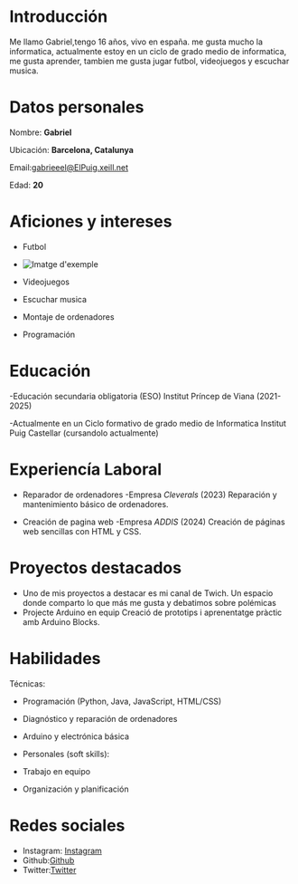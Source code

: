 # Introducción
Me llamo Gabriel,tengo 16 años, vivo en españa. me gusta mucho la informatica, actualmente estoy en un ciclo de grado medio de informatica, me gusta aprender, tambien me gusta jugar futbol, videojuegos y escuchar musica.

# **Datos personales**

Nombre: **Gabriel**

Ubicación: **Barcelona, Catalunya**

Email:gabrieeel@ElPuig.xeill.net

Edad: **20**

# **Aficiones y intereses**
- Futbol
- ![Imatge d'exemple](https://www.bing.com/images/search?)
- Videojuegos

- Escuchar musica

- Montaje de ordenadores

- Programación

# **Educación**
-Educación secundaria obligatoria (ESO)
Institut Príncep de Viana (2021-2025)

-Actualmente en un Ciclo formativo de grado medio de Informatica
Institut Puig Castellar (cursandolo actualmente)

# **Experiencía Laboral**
 - Reparador de ordenadores
   -Empresa *Cleverals* (2023)
 Reparación y mantenimiento básico de ordenadores.
 
 - Creación de pagina web
   -Empresa *ADDIS* (2024)
   Creación de páginas web sencillas con HTML y CSS.

# **Proyectos destacados**
- Uno de mis proyectos a destacar es mi canal de Twich.
  Un espacio donde comparto lo que más me gusta y debatimos sobre polémicas
- Projecte Arduino en equip
Creació de prototips i aprenentatge pràctic amb Arduino Blocks.

# **Habilidades**
Técnicas:
- Programación (Python, Java, JavaScript, HTML/CSS)
- Diagnóstico y reparación de ordenadores
- Arduino y electrónica básica

- Personales (soft skills):
- Trabajo en equipo
- Organización y planificación

# **Redes sociales**
- Instagram: [Instagram](https://www.instagram.com/Gabriel16736l/)
- Github:[Github](https://github.com/GABRIELL410/Gabriel/edit/main/README.md)
- Twitter:[Twitter](https://x.com/gabriel222103/)
